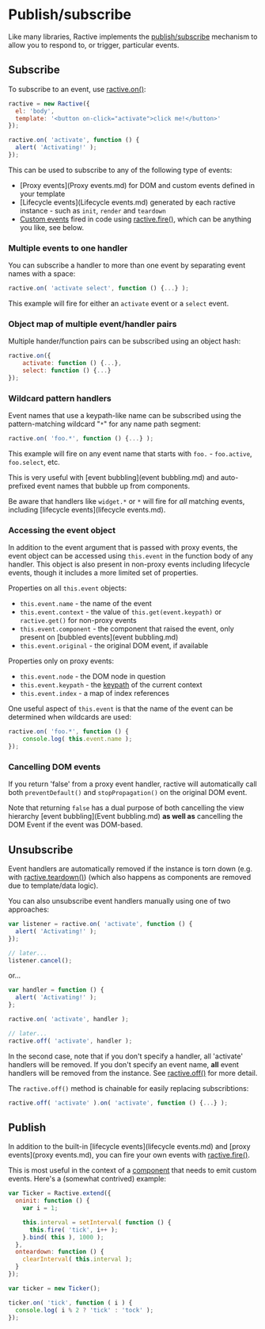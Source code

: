 # Publish/subscribe


Like many libraries, Ractive implements the [publish/subscribe](http://addyosmani.com/blog/understanding-the-publishsubscribe-pattern-for-greater-javascript-scalability/) mechanism to allow you to respond to, or trigger, particular events.

## Subscribe

To subscribe to an event, use [ractive.on()](ractive.on().md):

```js
ractive = new Ractive({
  el: 'body',
  template: '<button on-click="activate">click me!</button>'
});

ractive.on( 'activate', function () {
  alert( 'Activating!' );
});
```

This can be used to subscribe to any of the following type of events:

* [Proxy events](Proxy events.md) for DOM and custom events defined in your template
* [Lifecycle events](Lifecycle events.md) generated by each ractive instance - such as `init`, `render` and `teardown`
* [Custom events](#publish) fired in code using [ractive.fire()](ractive.fire().md), which can be anything you like, see below.

### Multiple events to one handler

You can subscribe a handler to more than one event by separating event names with a space:

```js
ractive.on( 'activate select', function () {...} );
```
This example will fire for either an `activate` event or a `select` event.

### Object map of multiple event/handler pairs

Multiple hander/function pairs can be subscribed using an object hash:

```js
ractive.on({
	activate: function () {...},
	select: function () {...}
});
```

### Wildcard pattern handlers

Event names that use a keypath-like name can be subscribed using the pattern-matching wildcard "`*`" for any name path segment:

```js
ractive.on( 'foo.*', function () {...} );
```
This example will fire on any event name that starts with `foo.` - `foo.active`, `foo.select`, etc.

This is very useful with [event bubbling](event bubbling.md) and auto-prefixed event names that bubble up from components.

Be aware that handlers like `widget.*` or `*` will fire for _all_ matching events, including [lifecycle events](lifecycle events.md).

### Accessing the event object

In addition to the event argument that is passed with proxy events, the event object can be accessed using `this.event` in the function body of any handler. This object is also present in non-proxy events including lifecycle events, though it includes a more limited set of properties.

Properties on all `this.event` objects:

* `this.event.name` - the name of the event
* `this.event.context` - the value of `this.get(event.keypath)` or `ractive.get()` for non-proxy events
* `this.event.component` - the component that raised the event, only present on [bubbled events](event bubbling.md)
* `this.event.original` - the original DOM event, if available

Properties only on proxy events:
* `this.event.node` - the DOM node in question
* `this.event.keypath` - the [keypath](Keypaths.md) of the current context
* `this.event.index` - a map of index references

One useful aspect of `this.event` is that the name of the event can be determined when wildcards are used:

```js
ractive.on( 'foo.*', function () {
	console.log( this.event.name );
});
```

### Cancelling DOM events

If you return 'false' from a proxy event handler, ractive will automatically call both `preventDefault()` and `stopPropagation()` on the original DOM event.

Note that returning `false` has a dual purpose of both cancelling the view hierarchy [event bubbling](Event bubbling.md) __as well as__ cancelling the DOM Event if the event was DOM-based.

## Unsubscribe

Event handlers are automatically removed if the instance is torn down (e.g. with [ractive.teardown()](ractive.teardown().md)) (which also happens as components are removed due to template/data logic).

You can also unsubscribe event handlers manually using one of two approaches:

```js
var listener = ractive.on( 'activate', function () {
  alert( 'Activating!' );
});

// later...
listener.cancel();
```

or...

```js
var handler = function () {
  alert( 'Activating!' );
};

ractive.on( 'activate', handler );

// later...
ractive.off( 'activate', handler );
```

In the second case, note that if you don't specify a handler, all 'activate' handlers will be removed. If you don't specify an event name, **all** event handlers will be removed from the instance. See [ractive.off()](ractive.off().md) for more detail.

The `ractive.off()` method is chainable for easily replacing subscribtions:

```js
ractive.off( 'activate' ).on( 'activate', function () {...} );
```

## Publish

In addition to the built-in [lifecycle events](lifecycle events.md) and [proxy events](proxy events.md), you can fire your own events with [ractive.fire()](ractive.fire().md).

This is most useful in the context of a [component](Components.md) that needs to emit custom events. Here's a (somewhat contrived) example:

```js
var Ticker = Ractive.extend({
  oninit: function () {
    var i = 1;

    this.interval = setInterval( function () {
      this.fire( 'tick', i++ );
    }.bind( this ), 1000 );
  },
  onteardown: function () {
    clearInterval( this.interval );
  }
});

var ticker = new Ticker();

ticker.on( 'tick', function ( i ) {
  console.log( i % 2 ? 'tick' : 'tock' );
});
```

